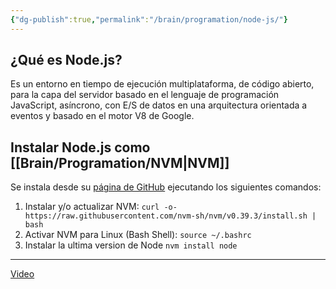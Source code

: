 ```yaml
---
{"dg-publish":true,"permalink":"/brain/programation/node-js/"}
---
```


## ¿Qué es Node.js?
Es un entorno en tiempo de ejecución multiplataforma, de código abierto, para la capa del servidor basado en el lenguaje de programación JavaScript, asíncrono, con E/S de datos en una arquitectura orientada a eventos y basado en el motor V8 de Google.
## Instalar Node.js como [[Brain/Programation/NVM\|NVM]]
Se instala desde su [página de GitHub](https://github.com/nvm-sh/nvm) ejecutando los siguientes comandos:
1. Instalar y/o actualizar NVM:
   `curl -o- https://raw.githubusercontent.com/nvm-sh/nvm/v0.39.3/install.sh | bash`
2. Activar NVM para Linux (Bash Shell):
   `source ~/.bashrc`
3. Instalar la ultima version de Node
   `nvm install node`
---
[Video](https://www.youtube.com/watch?v=526NfikEVCM&t=460s)

